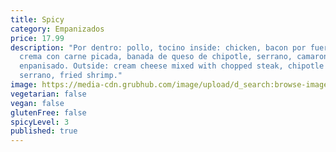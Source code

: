 ```yaml
---
title: Spicy
category: Empanizados
price: 17.99
description: "Por dentro: pollo, tocino inside: chicken, bacon por fuera: queso
  crema con carne picada, banada de queso de chipotle, serrano, camaron
  enpanisado. Outside: cream cheese mixed with chopped steak, chipotle cheese,
  serrano, fried shrimp."
image: https://media-cdn.grubhub.com/image/upload/d_search:browse-images:default.jpg/w_115,q_auto:low,fl_lossy,dpr_2.0,c_fill,f_auto,h_171/euvkgpoevpy6sz3hkz8b
vegetarian: false
vegan: false
glutenFree: false
spicyLevel: 3
published: true
---
```

